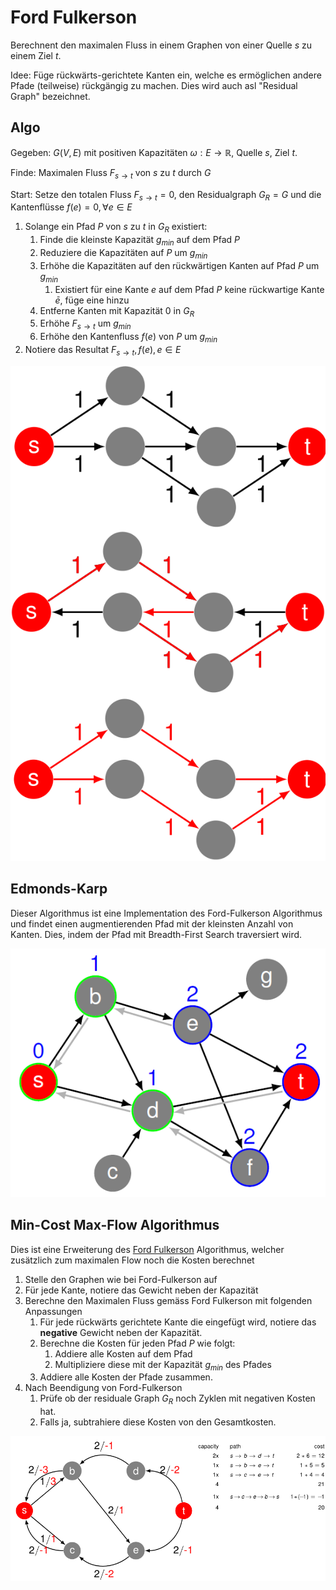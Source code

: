 # Ford Fulkerson

Berechnent den maximalen Fluss in einem Graphen von einer Quelle $s$ zu einem Ziel $t$.

Idee:
    Füge rückwärts-gerichtete Kanten ein, welche es ermöglichen andere Pfade (teilweise) rückgängig zu machen. Dies wird auch asl "Residual Graph" bezeichnet.

## Algo

Gegeben:
    $G(V,E)$ mit positiven Kapazitäten $\omega: E \rightarrow \mathbb{R}$, Quelle $s$, Ziel $t$.

Finde:
    Maximalen Fluss $F_{s \rightarrow t}$ von $s$ zu $t$ durch $G$

Start:
    Setze den totalen Fluss $F_{s \rightarrow t} = 0$, den Residualgraph $G_{R}=G$ und die Kantenflüsse $f(e) = 0, \forall e \in E$

1. Solange ein Pfad $P$ von $s$ zu $t$ in $G_{R}$ existiert:
   1. Finde die kleinste Kapazität $g_{min}$ auf dem Pfad $P$
   2. Reduziere die Kapazitäten auf $P$ um $g_{min}$
   3. Erhöhe die Kapazitäten auf den rückwärtigen Kanten auf Pfad $P$ um $g_{min}$
      1. Existiert für eine Kante $e$ auf dem Pfad $P$ keine rückwartige Kante $\bar{e}$, füge eine hinzu
   4. Entferne Kanten mit Kapazität $0$ in $G_{R}$
   5. Erhöhe $F_{s \rightarrow t}$ um $g_{min}$
   6. Erhöhe den Kantenfluss $f(e)$ von $P$ um $g_{min}$
2. Notiere das Resultat $F_{s \rightarrow t}, f(e), e \in E$

![Ford Fulkerson](images/ford_fulkerson.png)

## Edmonds-Karp

Dieser Algorithmus ist eine Implementation des Ford-Fulkerson Algorithmus und findet einen augmentierenden Pfad mit der kleinsten Anzahl von Kanten. Dies, indem der Pfad mit Breadth-First Search traversiert wird.

![Edmonds Karp](images/edmondskarp.png)

## Min-Cost Max-Flow Algorithmus

Dies ist eine Erweiterung des [Ford Fulkerson](./FordFulkerson) Algorithmus, welcher zusätzlich zum maximalen Flow noch die Kosten berechnet

1. Stelle den Graphen wie bei Ford-Fulkerson auf
2. Für jede Kante, notiere das Gewicht neben der Kapazität
3. Berechne den Maximalen Fluss gemäss Ford Fulkerson mit folgenden Anpassungen
   1. Für jede rückwärts gerichtete Kante die eingefügt wird, notiere das __negative__ Gewicht neben der Kapazität.
   2. Berechne die Kosten für jeden Pfad $P$ wie folgt:
      1. Addiere alle Kosten auf dem Pfad
      2. Multipliziere diese mit der Kapazität $g_{min}$ des Pfades
   3. Addiere alle Kosten der Pfade zusammen.
4. Nach Beendigung von Ford-Fulkerson
   1. Prüfe ob der residuale Graph $G_{R}$ noch Zyklen mit negativen Kosten hat.
   2. Falls ja, subtrahiere diese Kosten von den Gesamtkosten.

![MinCost MaxFlow](images/mincost_maxflow.png)

